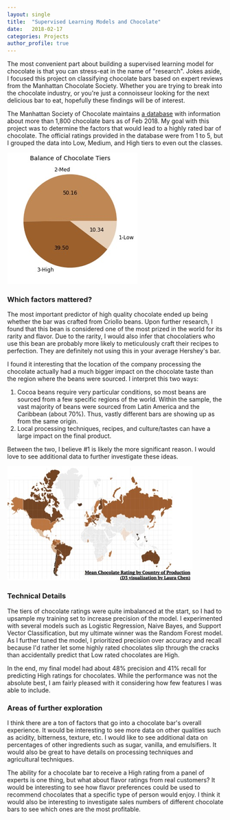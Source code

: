 ```yaml
---
layout: single
title:  "Supervised Learning Models and Chocolate"
date:   2018-02-17
categories: Projects
author_profile: true
---
```

  
The most convenient part about building a supervised learning model for chocolate is that you can stress-eat in the name of "research". Jokes aside, I focused this project on classifying chocolate bars based on expert reviews from the Manhattan Chocolate Society. Whether you are trying to break into the chocolate industry, or you're just a connoisseur looking for the next delicious bar to eat, hopefully these findings will be of interest.  
  
The Manhattan Society of Chocolate maintains [a database](http://flavorsofcacao.com/chocolate_database.html) with information about more than 1,800 chocolate bars as of Feb 2018. My goal with this project was to determine the factors that would lead to a highly rated bar of chocolate. The official ratings provided in the database were from 1 to 5, but I grouped the data into Low, Medium, and High tiers to even out the classes.  
  
![choco-pie](\assets\choco-pie.jpg)
  
### Which factors mattered?
The most important predictor of high quality chocolate ended up being whether the bar was crafted from Criollo beans. Upon further research, I found that this bean is considered one of the most prized in the world for its rarity and flavor. Due to the rarity, I would also infer that chocolatiers who use this bean are probably more likely to meticulously craft their recipes to perfection. They are definitely not using this in your average Hershey's bar.  
  
I found it interesting that the location of the company processing the chocolate actually had a much bigger impact on the chocolate taste than the region where the beans were sourced. I interpret this two ways:  
1. Cocoa beans require very particular conditions, so most beans are sourced from a few specific regions of the world. Within the sample, the vast majority of beans were sourced from Latin America and the Caribbean (about 70%). Thus, vastly different bars are showing up as from the same origin. 
2. Local processing techniques, recipes, and culture/tastes can have a large impact on the final product.  
  
Between the two, I believe #1 is likely the more significant reason. I would love to see additional data to further investigate these ideas.  
  
![Map of Chocolate Production](\assets\map-of-chocolate.jpg)
  
### Technical Details  
The tiers of chocolate ratings were quite imbalanced at the start, so I had to upsample my training set to increase precision of the model.  I experimented with several models such as Logistic Regression, Naive Bayes, and Support Vector Classification, but my ultimate winner was the Random Forest model. As I further tuned the model, I prioritized precision over accuracy and recall because I'd rather let some highly rated chocolates slip through the cracks than accidentally predict that Low rated chocolates are High.  
  
In the end, my final model had about 48% precision and 41% recall for predicting High ratings for chocolates. While the performance was not the absolute best, I am fairly pleased with it considering how few features I was able to include.   
  
### Areas of further exploration  
I think there are a ton of factors that go into a chocolate bar's overall experience. It would be interesting to see more data on other qualities such as acidity, bitterness, texture, etc. I would like to see additional data on percentages of other ingredients such as sugar, vanilla, and emulsifiers. It would also be great to have details on processing techniques and agricultural techniques.   
  
The ability for a chocolate bar to receive a High rating from a panel of experts is one thing, but what about flavor ratings from real customers? It would be interesting to see how flavor preferences could be used to recommend chocolates that a specific type of person would enjoy. I think it would also be interesting to investigate sales numbers of different chocolate bars to see which ones are the most profitable.  
